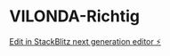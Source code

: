 # VILONDA-Richtig

[Edit in StackBlitz next generation editor ⚡️](https://stackblitz.com/~/github.com/Holopolis777-a/VILONDA-Richtig)